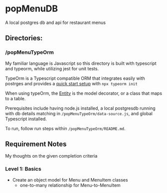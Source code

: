 # popMenuDB

A local postgres db and api for restaurant menus

## Directories:

### /popMenuTypeOrm

My familiar language is Javascript so this directory is built with typescript and typeorm, while utilizing jest for unit tests.

TypeOrm is a Typescript compatible ORM that integrates easily with postrges and provides a [quick start setup](https://typeorm.io/#quick-start) with
`npx typeorm init`

When using typeOrm, the [Entity](https://typeorm.io/entities#what-is-entity) is the model decorator, or a class that maps to a table.

Prerequisites include having node.js installed, a local postgresdb running with db details matching in `/popMenuTypeOrm/data-source.js`, and global Typescript installed.

To run, follow run steps within `/popMenuTypeOrm/README.md`.

## Requirement Notes

My thoughts on the given completion criteria

### Level 1: Basics

- Create an object model for Menu and MenuItem classes
  - one-to-many relationship for Menu-to-MenuItem
